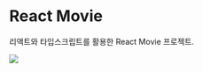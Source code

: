 # React Movie

리액트와 타입스크립트를 활용한 React Movie 프로젝트.

<img src="img/screenshot-yeouya-github-io-react-movie-1614128597666.png">

